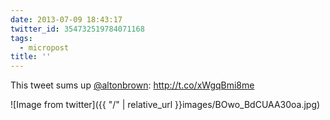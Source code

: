 ```yaml
---
date: 2013-07-09 18:43:17
twitter_id: 354732519784071168
tags:
  - micropost
title: ''
---
```


This tweet sums up [@altonbrown](https://twitter.com/altonbrown): http://t.co/xWgqBmi8me

![Image from twitter]({{ "/" | relative_url  }}images/BOwo_BdCUAA30oa.jpg)
